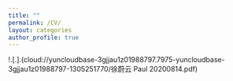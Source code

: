 ```yaml
---
title: ""
permalink: /CV/
layout: categories
author_profile: true
---
```

!.[.].(cloud://yuncloudbase-3gjjau1z01988797.7975-yuncloudbase-3gjjau1z01988797-1305251770/徐蔚云 Paul 20200814.pdf)
